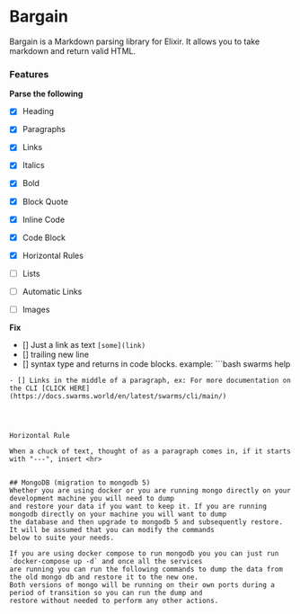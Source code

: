 # Bargain

Bargain is a Markdown parsing library for Elixir. It allows you to take markdown and return valid HTML.


### Features

**Parse the following**

- [x] Heading
- [x] Paragraphs
- [x] Links
- [x] Italics
- [x] Bold
- [x] Block Quote
- [x] Inline Code
- [x] Code Block
- [x] Horizontal Rules
- [ ] Lists
- [ ] Automatic Links
- [ ] Images


**Fix**

- [] Just a link as text `[some](link)`
- [] trailing new line
- [] syntax type and returns in code blocks. 
example: ```bash
  swarms help
```
- [] Links in the middle of a paragraph, ex: For more documentation on the CLI [CLICK HERE](https://docs.swarms.world/en/latest/swarms/cli/main/)




Horizontal Rule

When a chuck of text, thought of as a paragraph comes in, if it starts with "---", insert <hr>


## MongoDB (migration to mongodb 5)
Whether you are using docker or you are running mongo directly on your development machine you will need to dump
and restore your data if you want to keep it. If you are running mongodb directly on your machine you will want to dump
the database and then upgrade to mongodb 5 and subsequently restore. It will be assumed that you can modify the commands
below to suite your needs.

If you are using docker compose to run mongodb you you can just run `docker-compose up -d` and once all the services
are running you can run the following commands to dump the data from the old mongo db and restore it to the new one.
Both versions of mongo will be running on their own ports during a period of transition so you can run the dump and
restore without needed to perform any other actions.
